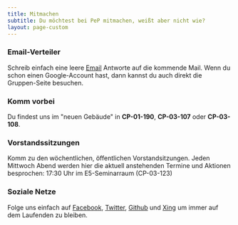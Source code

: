 ```yaml
---
title: Mitmachen
subtitle: Du möchtest bei PeP mitmachen, weißt aber nicht wie?
layout: page-custom
---
```

<section class="box special features">
  <div class="features-row">
    <section>
      <span class="icon major fa-envelope accent2"></span>
      <h3>Email-Verteiler</h3>
      <p>
      Schreib einfach eine leere
      <a href="mailto:pep-alumni-tu-dortmund-aktive+subscribe@googlegroups.com">Email</a>
      Antworte auf die kommende Mail. Wenn du schon einen Google-Account hast, dann
      kannst du auch direkt die Gruppen-Seite besuchen.
      </p>
    </section>
    <section>
      <span class="icon major fa-child accent2"></span>
      <h3>Komm vorbei</h3>
      <p>
      Du findest uns im "neuen Gebäude" in
      <strong>CP-01-190</strong>, <strong>CP-03-107</strong> oder <strong>CP-03-108</strong>.
      </p>
    </section>
  </div>
  <div class="features-row">
    <section>
      <span class="icon major fa-group accent2"></span>
      <h3>Vorstandssitzungen</h3>
      <p>
      Komm zu den wöchentlichen, öffentlichen Vorstandsitzungen. Jeden Mittwoch
      Abend werden hier die aktuell anstehenden Termine und Aktionen
      besprochen: 17:30 Uhr im E5-Seminarraum (CP-03-123)
      </p>
    </section>
    <section>
      <a href="{{ site.facebook_url }}" class="icon major fa-facebook color-facebook"></a>
      <a href="{{ site.twitter_url }}" class="icon major fa-twitter color-twitter"></a>
      <a href="{{ site.github_url }}" class="icon major fa-github color-github"></a>
      <a href="{{ site.xing_url }}" class="icon major fa-xing color-xing"></a>
      <h3>Soziale Netze</h3>
      <p>
      Folge uns einfach auf
      <a href="{{ site.facebook_url }}">Facebook</a>,
      <a href="{{ site.twitter_url }}">Twitter</a>,
      <a href="{{ site.github_url }}">Github</a>
      und <a href="{{ site.xing_url }}">Xing</a> um immer
      auf dem Laufenden zu bleiben.
      </p>
    </section>
  </div>
</section>
